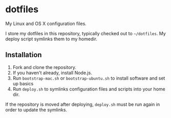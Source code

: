 # dotfiles

My Linux and OS X configuration files.

I store my dotfiles in this repository, typically checked out to `~/dotfiles`. My deploy script symlinks them to my homedir.

## Installation

1. Fork and clone the repository.
1. If you haven't already, install Node.js.
1. Run `bootstrap-mac.sh` or `bootstrap-ubuntu.sh` to install software and set up basics
1. Run `deploy.sh` to symlinks configuration files and scripts into your home dir.

If the repository is moved after deploying, `deploy.sh` must be run again in order to update the symlinks.

